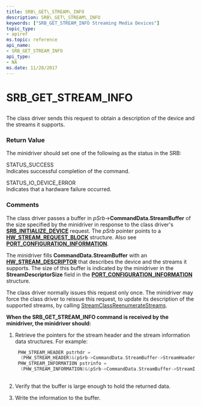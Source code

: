 ```yaml
---
title: SRB\_GET\_STREAM\_INFO
description: SRB\_GET\_STREAM\_INFO
keywords: ["SRB_GET_STREAM_INFO Streaming Media Devices"]
topic_type:
- apiref
ms.topic: reference
api_name:
- SRB_GET_STREAM_INFO
api_type:
- NA
ms.date: 11/28/2017
---
```


# SRB\_GET\_STREAM\_INFO


## <span id="ddk_srb_get_stream_info_ks"></span><span id="DDK_SRB_GET_STREAM_INFO_KS"></span>


The class driver sends this request to obtain a description of the device and the streams it supports.

### <span id="return_value"></span><span id="RETURN_VALUE"></span>Return Value

The minidriver should set one of the following as the status in the SRB:

<span id="STATUS_SUCCESS"></span><span id="status_success"></span>STATUS\_SUCCESS  
Indicates successful completion of the command.

<span id="STATUS_IO_DEVICE_ERROR"></span><span id="status_io_device_error"></span>STATUS\_IO\_DEVICE\_ERROR  
Indicates that a hardware failure occurred.

### Comments

The class driver passes a buffer in *pSrb*-&gt;**CommandData.StreamBuffer** of the size specified by the minidriver in response to the class driver's [**SRB\_INITIALIZE\_DEVICE**](srb-initialize-device.md) request. The *pSrb* pointer points to a [**HW\_STREAM\_REQUEST\_BLOCK**](/windows-hardware/drivers/ddi/strmini/ns-strmini-_hw_stream_request_block) structure. Also see [**PORT\_CONFIGURATION\_INFORMATION**](/windows-hardware/drivers/ddi/strmini/ns-strmini-_port_configuration_information).

The minidriver fills **CommandData.StreamBuffer** with an [**HW\_STREAM\_DESCRIPTOR**](/windows-hardware/drivers/ddi/strmini/ns-strmini-_hw_stream_descriptor) that describes the device and the streams it supports. The size of this buffer is indicated by the minidriver in the **StreamDescriptorSize** field in the [**PORT\_CONFIGURATION\_INFORMATION**](/windows-hardware/drivers/ddi/strmini/ns-strmini-_port_configuration_information) structure.

The class driver normally issues this request only once. The minidriver may force the class driver to reissue this request, to update its description of the supported streams, by calling [StreamClassReenumerateStreams](/windows-hardware/drivers/ddi/strmini/nf-strmini-streamclassreenumeratestreams).

**When the SRB\_GET\_STREAM\_INFO command is received by the minidriver, the minidriver should:**

1.  Retrieve the pointers for the stream header and the stream information data structures. For example:

    ```cpp
     PHW_STREAM_HEADER pstrhdr =
      (PHW_STREAM_HEADER)&(pSrb->CommandData.StreamBuffer->StreamHeader);
     PHW_STREAM_INFORMATION pstrinfo =
      (PHW_STREAM_INFORMATION)&(pSrb->CommandData.StreamBuffer->StreamInfo);
     
    ```

2.  Verify that the buffer is large enough to hold the returned data.

3.  Write the information to the buffer.
